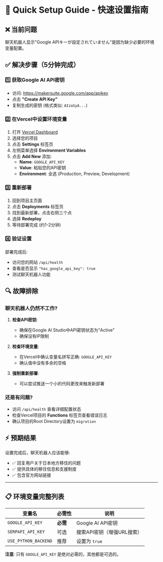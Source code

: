 # 🚀 Quick Setup Guide - 快速设置指南

## ❌ 当前问题
聊天机器人显示"Google APIキーが設定されていません"是因为缺少必要的环境变量配置。

## ✅ 解决步骤（5分钟完成）

### 1️⃣ 获取Google AI API密钥
- 访问: https://makersuite.google.com/app/apikey
- 点击 **"Create API Key"**
- 复制生成的密钥 (格式类似: `AIzaSyA...`)

### 2️⃣ 在Vercel中设置环境变量
1. 打开 [Vercel Dashboard](https://vercel.com/dashboard)
2. 选择您的项目
3. 点击 **Settings** 标签页
4. 左侧菜单选择 **Environment Variables**
5. 点击 **Add New** 添加:
   - **Name**: `GOOGLE_API_KEY`
   - **Value**: 粘贴您的API密钥
   - **Environment**: 全选 (Production, Preview, Development)

### 3️⃣ 重新部署
1. 回到项目主页面
2. 点击 **Deployments** 标签页
3. 找到最新部署，点击右侧三个点
4. 选择 **Redeploy**
5. 等待部署完成 (约1-2分钟)

### 4️⃣ 验证设置
部署完成后:
- 访问您的网站 `/api/health`
- 查看是否显示 `"has_google_api_key": true`
- 测试聊天机器人功能

## 🔍 故障排除

### 聊天机器人仍然不工作?
1. **检查API密钥**:
   - 确保在Google AI Studio中API密钥状态为"Active"
   - 确保没有IP限制

2. **检查环境变量**:
   - 在Vercel中确认变量名拼写正确: `GOOGLE_API_KEY`
   - 确认值中没有多余的空格

3. **强制重新部署**:
   - 可以尝试推送一个小的代码更改来触发新部署

### 还是有问题?
- 访问 `/api/health` 查看详细配置状态
- 检查Vercel项目的 **Functions** 标签页查看错误日志
- 确认项目的Root Directory设置为 `migration`

## ⚡ 预期结果
设置完成后，聊天机器人应该能够:
- ✅ 回复用户关于日本地方移住的问题
- ✅ 提供具体的移住信息和支援制度
- ✅ 包含官方网站链接

---

## 📋 环境变量完整列表

| 变量名 | 必需性 | 说明 |
|-------|--------|------|
| `GOOGLE_API_KEY` | **必需** | Google AI API密钥 |
| `SERPAPI_API_KEY` | 可选 | 搜索API密钥（增强URL搜索） |
| `USE_PYTHON_BACKEND` | 推荐 | 设置为 `true` |

**注意**: 只有 `GOOGLE_API_KEY` 是绝对必需的，其他都是可选的。 